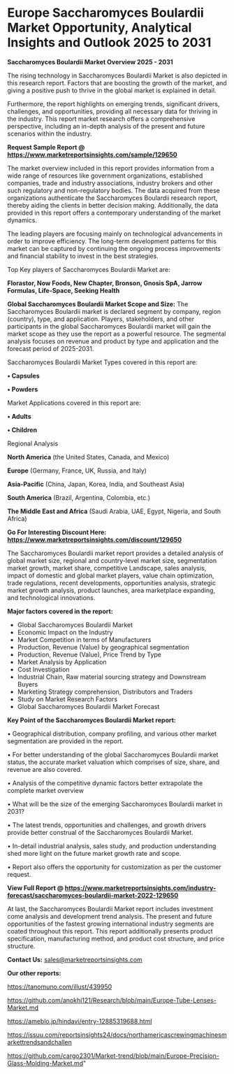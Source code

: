 # Europe Saccharomyces Boulardii Market Opportunity, Analytical Insights and Outlook 2025 to 2031

<Strong> Saccharomyces Boulardii Market Overview 2025 - 2031</strong>

The rising technology in Saccharomyces Boulardii Market is also depicted in this research report. Factors that are boosting the growth of the market, and giving a positive push to thrive in the global market is explained in detail.

Furthermore, the report highlights on emerging trends, significant drivers, challenges, and opportunities, providing all necessary data for thriving in the industry. This report market research offers a comprehensive perspective, including an in-depth analysis of the present and future scenarios within the industry.

<strong>Request Sample Report @ <a href=https://www.marketreportsinsights.com/sample/129650>https://www.marketreportsinsights.com/sample/129650</a></strong>

The market overview included in this report provides information from a wide range of resources like government organizations, established companies, trade and industry associations, industry brokers and other such regulatory and non-regulatory bodies. The data acquired from these organizations authenticate the Saccharomyces Boulardii research report, thereby aiding the clients in better decision making. Additionally, the data provided in this report offers a contemporary understanding of the market dynamics.

The leading players are focusing mainly on technological advancements in order to improve efficiency. The long-term development patterns for this market can be captured by continuing the ongoing process improvements and financial stability to invest in the best strategies.

Top Key players of Saccharomyces Boulardii Market are:

<strong>Florastor, Now Foods, New Chapter, Bronson, Gnosis SpA, Jarrow Formulas, Life-Space, Seeking Health</strong>

<strong><b>Global Saccharomyces Boulardii Market Scope and Size:</b></strong>
The Saccharomyces Boulardii market is declared segment by company, region (country), type, and application. Players, stakeholders, and other participants in the global Saccharomyces Boulardii market will gain the market scope as they use the report as a powerful resource. The segmental analysis focuses on revenue and product by type and application and the forecast period of 2025-2031.

Saccharomyces Boulardii Market Types covered in this report are:

<strong>• Capsules

• Powders</strong>

Market Applications covered in this report are:

<strong>• Adults

• Children</strong> 

Regional Analysis

<strong>North America</strong> (the United States, Canada, and Mexico)

<strong>Europe</strong> (Germany, France, UK, Russia, and Italy)

<strong>Asia-Pacific</strong> (China, Japan, Korea, India, and Southeast Asia)

<strong>South America</strong> (Brazil, Argentina, Colombia, etc.)

<strong>The Middle East and Africa</strong> (Saudi Arabia, UAE, Egypt, Nigeria, and South Africa)

<strong>Go For Interesting Discount Here: <a href=https://www.marketreportsinsights.com/discount/129650>https://www.marketreportsinsights.com/discount/129650</a></strong>

The Saccharomyces Boulardii market report provides a detailed analysis of global market size, regional and country-level market size, segmentation market growth, market share, competitive Landscape, sales analysis, impact of domestic and global market players, value chain optimization, trade regulations, recent developments, opportunities analysis, strategic market growth analysis, product launches, area marketplace expanding, and technological innovations.

<strong><b>Major factors covered in the report:</b></strong>
<ul>
  <li>Global Saccharomyces Boulardii Market </li>
  <li>Economic Impact on the Industry</li>
  <li>Market Competition in terms of Manufacturers</li>
  <li>Production, Revenue (Value) by geographical segmentation</li>
  <li>Production, Revenue (Value), Price Trend by Type</li>
  <li>Market Analysis by Application</li>
  <li>Cost Investigation</li>
  <li>Industrial Chain, Raw material sourcing strategy and Downstream Buyers</li>
  <li>Marketing Strategy comprehension, Distributors and Traders</li>
  <li>Study on Market Research Factors</li>
  <li>Global Saccharomyces Boulardii Market Forecast</li>
</ul>

<strong><b>Key Point of the Saccharomyces Boulardii Market report:</b></strong>

• Geographical distribution, company profiling, and various other market segmentation are provided in the report.

• For better understanding of the global Saccharomyces Boulardii market status, the accurate market valuation which comprises of size, share, and revenue are also covered.

• Analysis of the competitive dynamic factors better extrapolate the complete market overview

• What will be the size of the emerging Saccharomyces Boulardii market in 2031?

• The latest trends, opportunities and challenges, and growth drivers provide better construal of the Saccharomyces Boulardii Market.

• In-detail industrial analysis, sales study, and production understanding shed more light on the future market growth rate and scope.

• Report also offers the opportunity for customization as per the customer request.

<strong><b>View Full Report @ <a href=https://www.marketreportsinsights.com/industry-forecast/saccharomyces-boulardii-market-2022-129650>https://www.marketreportsinsights.com/industry-forecast/saccharomyces-boulardii-market-2022-129650</a></b></strong>


At last, the Saccharomyces Boulardii Market report includes investment come analysis and development trend analysis. The present and future opportunities of the fastest growing international industry segments are coated throughout this report. This report additionally presents product specification, manufacturing method, and product cost structure, and price structure.

<strong>Contact Us:</strong>
sales@marketreportsinsights.com

<strong>Our other reports:</strong>

<a href=https://tanomuno.com/illust/439950>https://tanomuno.com/illust/439950</a>

<a href=https://github.com/anokhi121/Research/blob/main/Europe-Tube-Lenses-Market.md>https://github.com/anokhi121/Research/blob/main/Europe-Tube-Lenses-Market.md</a>

<a href=https://ameblo.jp/hindavi/entry-12885319688.html>https://ameblo.jp/hindavi/entry-12885319688.html</a>

<a href=https://issuu.com/reportsinsights24/docs/northamericascrewingmachinesmarkettrendsandchallen>https://issuu.com/reportsinsights24/docs/northamericascrewingmachinesmarkettrendsandchallen</a>

<a href=https://github.com/cargo2301/Market-trend/blob/main/Europe-Precision-Glass-Molding-Market.md>https://github.com/cargo2301/Market-trend/blob/main/Europe-Precision-Glass-Molding-Market.md</a>"
